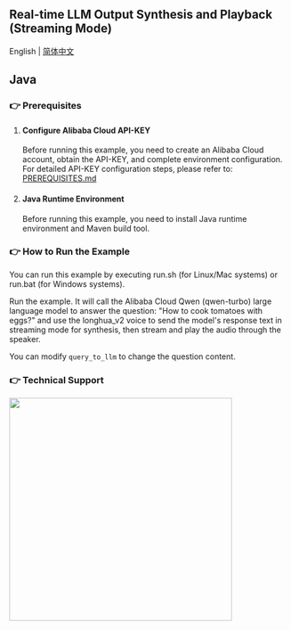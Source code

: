 ## Real-time LLM Output Synthesis and Playback (Streaming Mode)

English | [简体中文](./README.md)

## Java

### :point_right: Prerequisites

1. #### Configure Alibaba Cloud API-KEY

    Before running this example, you need to create an Alibaba Cloud account, obtain the API-KEY, and complete environment configuration. For detailed API-KEY configuration steps, please refer to: [PREREQUISITES.md](../../../../PREREQUISITES.md)

2. #### Java Runtime Environment

   Before running this example, you need to install Java runtime environment and Maven build tool.

### :point_right: How to Run the Example

You can run this example by executing run.sh (for Linux/Mac systems) or run.bat (for Windows systems).

Run the example. It will call the Alibaba Cloud Qwen (qwen-turbo) large language model to answer the question: "How to cook tomatoes with eggs?" and use the longhua_v2 voice to send the model's response text in streaming mode for synthesis, then stream and play the audio through the speaker.

You can modify `query_to_llm` to change the question content.

### :point_right: Technical Support
<img src="https://dashscope.oss-cn-beijing.aliyuncs.com/samples/audio/group-en.png" width="400"/>
